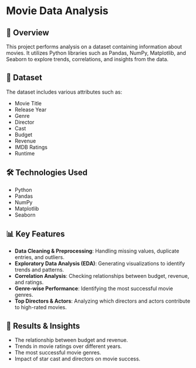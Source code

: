 # Movie Data Analysis

## 📌 Overview
This project performs analysis on a dataset containing information about movies. It utilizes Python libraries such as Pandas, NumPy, Matplotlib, and Seaborn to explore trends, correlations, and insights from the data.

## 📂 Dataset
The dataset includes various attributes such as:
- Movie Title
- Release Year
- Genre
- Director
- Cast
- Budget
- Revenue
- IMDB Ratings
- Runtime

## 🛠️ Technologies Used
- Python 
- Pandas 
- NumPy 
- Matplotlib 
- Seaborn 

## 📊 Key Features
- **Data Cleaning & Preprocessing**: Handling missing values, duplicate entries, and outliers.
- **Exploratory Data Analysis (EDA)**: Generating visualizations to identify trends and patterns.
- **Correlation Analysis**: Checking relationships between budget, revenue, and ratings.
- **Genre-wise Performance**: Identifying the most successful movie genres.
- **Top Directors & Actors**: Analyzing which directors and actors contribute to high-rated movies.

## 📌 Results & Insights
- The relationship between budget and revenue.
- Trends in movie ratings over different years.
- The most successful movie genres.
- Impact of star cast and directors on movie success.

